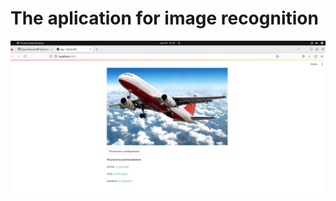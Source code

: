 # The aplication for image recognition

![Example](https://github.com//EgorenkovaURFU/second_task/blob/main/Screenshot.png?raw=true)

